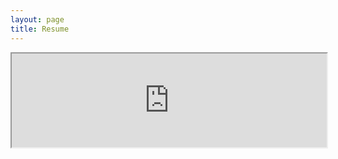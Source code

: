 ```yaml
---
layout: page
title: Resume
---
```


<iframe src="https://rawcdn.githack.com/s-lasch/s-lasch.github.io/57ca38c20bdddcd55e4c2ff14d846bb38f8ee2a8/images/Resume.pdf" height="auto" width="100%"></iframe>
